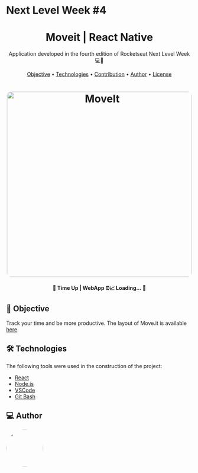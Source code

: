 # Next Level Week #4
<h1 align="center">
    Moveit | React Native
</h1>
<p align="center"> Application developed in the fourth edition of Rocketseat Next Level Week 💻🚀 </p>

<p align="center">
 <a href="#objective">Objective</a> •
 <a href="#technologies">Technologies</a> • 
 <a href="#contribution">Contribution</a> • 
 <a href="#author">Author</a> • 
 <a href="#license">License</a>
</p>

<h1 align="center">
  <img width="500" style="border-radius: 10px" height="auto" alt="MoveIt" title="#MoveIt" src="public/assets/design.png" />
</h1>

<h4 align="center"> 
	🚧 Time Up | WebApp ⏰📈 Loading...  🚧
</h4>

<h2 id="objective" > 🎯 Objective </h2>

Track your time and be more productive. The layout of Move.it is available <a href="https://www.figma.com/file/ge20pu3ofMOKoliUyKx1Nl/?viewer=1&node-id=">here</a>.

<h2 id="technologies"> 🛠 Technologies </h2>

The following tools were used in the construction of the project:

- [React](https://reactjs.org)
- [Node.js](https://nodejs.org/en/)
- [VSCode](https://code.visualstudio.com)
- [Git Bash](https://gitforwindows.org/)

<h2 id="author"> 💻 Author </h2>

<img style="border-radius: 50%;" src="https://github.com/giomovini.png" width="100px;" alt=""/>

